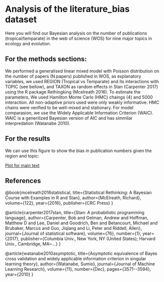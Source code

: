 # Analysis of the literature_bias dataset
Here you will find our Bayesian analysis on the number of publications (tropical/temparate) in the web of science (WOS) for nine major topics in ecology and evolution.

## For the methods sections:

We performed a generalised linear mixed model with Poisson distribution on the number of papers (N.papers) published in WOS, as explanatory variables, we used REGION (Tropical vs Temparate) and its interactions with TOPIC (see bellow), and TAXON as random effects in Stan (Carpenter 2017) using the R package Rethingking (Mcelreath 2016). To estimate the parameters,  We used Hamilton Monte Carlo (HMC) chaings (4) and 5000 interaction. All non-adaptive priors used were only weakly informative. HMC chains were verified to be well-mixed and stationary. For model comparasion, we use the Widely Applicable Information Criterion (WAIC). WAIC is  a generilized Bayesian version of AIC and has simmilar interpredation  (Watanabe 2010).

## For the results

We can use this figure to show the bias in publication numbers given the region and topic:       
     
[Plot for main text](literature_ee/plots/Fig_topic_by_region.pdf)

## References

@book{mcelreath2016statistical,
  title={Statistical Rethinking: A Bayesian Course with Examples in R and Stan},
  author={McElreath, Richard},
  volume={122},
  year={2016},
  publisher={CRC Press}
}

@article{carpenter2017stan,
  title={Stan: A probabilistic programming language},
  author={Carpenter, Bob and Gelman, Andrew and Hoffman, Matthew D and Lee, Daniel and Goodrich, Ben and Betancourt, Michael and Brubaker, Marcus and Guo, Jiqiang and Li, Peter and Riddell, Allen},
  journal={Journal of statistical software},
  volume={76},
  number={1},
  year={2017},
  publisher={Columbia Univ., New York, NY (United States); Harvard Univ., Cambridge, MA~…}
}

@article{watanabe2010asymptotic,
  title={Asymptotic equivalence of Bayes cross validation and widely applicable information criterion in singular learning theory},
  author={Watanabe, Sumio},
  journal={Journal of Machine Learning Research},
  volume={11},
  number={Dec},
  pages={3571--3594},
  year={2010}
}
